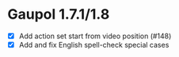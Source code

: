 Gaupol 1.7.1/1.8
================

* [x] Add action set start from video position (#148)
* [x] Add and fix English spell-check special cases
